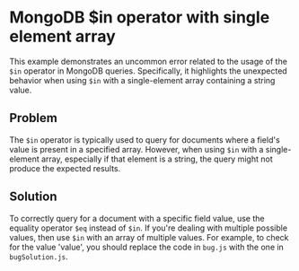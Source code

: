 # MongoDB $in operator with single element array
This example demonstrates an uncommon error related to the usage of the `$in` operator in MongoDB queries. Specifically, it highlights the unexpected behavior when using `$in` with a single-element array containing a string value.

## Problem
The `$in` operator is typically used to query for documents where a field's value is present in a specified array. However, when using `$in` with a single-element array, especially if that element is a string, the query might not produce the expected results.

## Solution
To correctly query for a document with a specific field value, use the equality operator `$eq` instead of `$in`. If you're dealing with multiple possible values, then use `$in` with an array of multiple values. For example, to check for the value 'value', you should replace the code in `bug.js` with the one in `bugSolution.js`.
